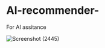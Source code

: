 # AI-recommender-
For AI assitance 

![Screenshot (2445)](https://github.com/user-attachments/assets/d7a70e43-fc37-4194-a9aa-3213ad3e9181)
